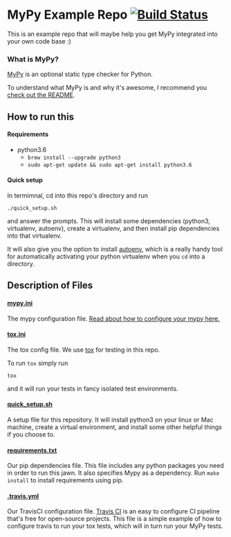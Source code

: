 # MyPy Example Repo [![Build Status](https://travis-ci.org/markkohdev/mypy-example.svg?branch=master)](https://travis-ci.org/markkohdev/mypy-example)
This is an example repo that will maybe help you get MyPy integrated into your own code base :)


### What is MyPy?
[MyPy](https://github.com/python/mypy) is an optional static type checker for Python.

To understand what MyPy is and why it's awesome, I recommend you [check out the README](https://github.com/python/mypy#what-is-mypy).

## How to run this
#### Requirements
- python3.6
    - `brew install --upgrade python3`
    - `sudo apt-get update && sudo apt-get install python3.6`

#### Quick setup
In termimnal, cd into this repo's directory and run
```
./quick_setup.sh
```
and answer the prompts.  This will install some dependencies (python3, virtualenv, autoenv), create a virtualenv, and then install pip dependencies into that virtualenv.

It will also give you the option to install [autoenv](https://github.com/kennethreitz/autoenv), which is a really handy tool for automatically activating your python virtualenv when you `cd` into a directory.

## Description of Files
#### [mypy.ini](/mypy.ini)
The mypy configuration file.  [Read about how to configure your mypy here.](http://mypy.readthedocs.io/en/stable/config_file.html)

#### [tox.ini](/tox.ini)
The tox config file.  We use [tox](https://tox.readthedocs.io/en/latest/) for testing in this repo.

To run `tox` simply run
```
tox
```
and it will run your tests in fancy isolated test environments.

#### [quick_setup.sh](/quick_setup.sh)
A setup file for this repository.  It will install python3 on your linux or Mac machine, create a virtual environment, and install some other helpful things if you choose to.

#### [requirements.txt](/requirements.txt)
Our pip dependencies file.  This file includes any python packages you need in order to run this jawn.  It also specifies Mypy as a dependency.
Run `make install` to install requirements using pip.

#### [.travis.yml](/.travis.yml)
Our TravisCI configuration file.  [Travis CI](https://travis-ci.org/) is an easy to configure CI pipeline that's free for open-source projects.  This file is a simple example of how to configure travis to run your tox tests, which will in turn run your MyPy tests.
